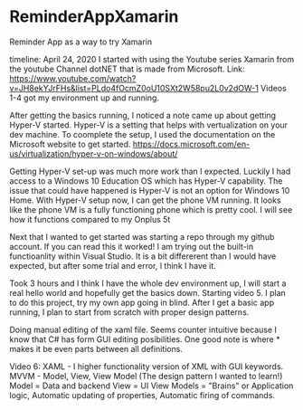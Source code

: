 # ReminderAppXamarin
Reminder App as a way to try Xamarin

timeline:
April 24, 2020
I started with using the Youtube series Xamarin from the youtube Channel dotNET that is made from Microsoft. 
Link: https://www.youtube.com/watch?v=JH8ekYJrFHs&list=PLdo4fOcmZ0oU10SXt2W58pu2L0v2dOW-1
Videos 1-4 got my environment up and running.

After getting the basics running, I noticed a note came up about getting Hyper-V started. Hyper-V is a setting that helps with vertualization on your dev machine. 
To coomplete the setup, I used the documentation on the Microsoft website to get started. https://docs.microsoft.com/en-us/virtualization/hyper-v-on-windows/about/

Getting Hyper-V set-up was much more work than I expected. Luckily I had access to a Windows 10 Education OS which has Hyper-V capability. 
The issue that could have happened is Hyper-V is not an option for Windows 10 Home. With Hyper-V setup now, I can get the phone VM running.
It looks like the phone VM is a fully functioning phone which is pretty cool. I will see how it functions compared to my Onplus 5t

Next that I wanted to get started was starting a repo through my github account. If you can read this it worked! I am trying out the built-in
functioanlity within Visual Studio. It is a bit differerent than I would have expected, but after some trial and error, I think I have it.

Took 3 hours and I think I have the whole dev environment up, I will start a real hello world and hopefully get the basics down. Starting video 5.
I plan to do this project, try my own app going in blind. After I get a basic app running, I plan to start from scratch with proper design patterns.

Doing manual editing of the xaml file. Seems counter intuitive because I know that C# has form GUI editing posibilities. 
One good note is <RowDefinition Height="*"/> where * makes it be even parts between all definitions.

Video 6:
XAML - I higher functionality version of XML with GUI keywords.
MVVM - Model, View, View Model (The design pattern I wanted to learn!)
Model = Data and backend
View = UI
View Models = "Brains" or Application logic, Automatic updating of properties, Automatic firing of commands.

